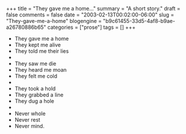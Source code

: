+++
title = "They gave me a home..."
summary = "A short story."
draft = false
comments = false
date = "2003-02-13T00:02:00-06:00"
slug = "They-gave-me-a-home"
blogengine = "b9c61455-33d5-4af8-b9ae-a26780886b65"
categories = ["prose"]
tags = []
+++

<ul>
	<li>They gave me a home</li>
	<li>They kept me alive</li>
	<li>They told me their lies</li>
	<li>&nbsp;</li>
	<li>They saw me die</li>
	<li>They heard me moan</li>
	<li>They felt me cold</li>
	<li>&nbsp;</li>
	<li>They took a hold</li>
	<li>They grabbed a line</li>
	<li>They dug a hole</li>
	<li>&nbsp;</li>
	<li>Never whole</li>
	<li>Never rest</li>
	<li>Never mind.</li>
</ul>

